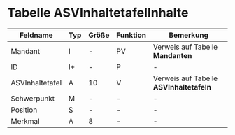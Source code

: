 # Tabelle ASVInhaltetafelInhalte


| Feldname        | Typ | Größe | Funktion | Bemerkung                                |
|-----------------|-----|-------|----------|------------------------------------------|
| Mandant         | I   | -     | PV       | Verweis auf Tabelle **Mandanten**        |
| ID              | I+  | -     | P        | -                                        |
| ASVInhaltetafel | A   | 10    | V        | Verweis auf Tabelle **ASVInhaltetafeln** |
| Schwerpunkt     | M   | -     | -        | -                                        |
| Position        | S   | -     | -        | -                                        |
| Merkmal         | A   | 8     | -        | -                                        |



